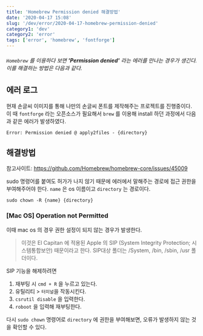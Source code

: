 ```yaml
---
title: 'Homebrew Permission denied 해결방법'
date: '2020-04-17 15:08'
slug: '/dev/error/2020-04-17-homebrew-permission-denied'
category1: 'dev'
category2: 'error'
tags: ['error', 'homebrew', 'fontforge']
---
```




###### `Homebrew` 를 이용하다 보면 **'Permission denied'** 라는 에러를 만나는 경우가 생긴다. 이를 해결하는 방법은 다음과 같다.

<!-- end -->



## 에러 로그

현재 손글씨 이미지를 통해 나만의 손글씨 폰트를 제작해주는 프로젝트를 진행중이다. 이 때 `fontforge` 라는 오픈소스가 필요해서 `brew` 를 이용해 install 하던 과정에서 다음과 같은 에러가 발생하였다.

```
Error: Permission denied @ apply2files - {directory}
```



## 해결방법

참고사이트: https://github.com/Homebrew/homebrew-core/issues/45009

sudo 명령어를 붙여도 허가가 나지 않기 때문에 에러에서 말해주는 경로에 접근 권한을 부여해주어야 한다. `name` 은 os 이름이고 `directory` 는 경로이다.

```
sudo chown -R {name} {directory}
```



### [Mac OS] Operation not Permitted

이때 mac os 의 경우 권한 설정이 되지 않는 경우가 발생한다. 

> 이것은 El Capitan 에 적용된 Apple 의 SIP (System Integrity Protection; 시스템통합보안) 때문이라고 한다. SIP대상 폴더는 /System, /bin, /sbin, /usr 폴더이다.



 SIP 기능을 해제하려면

1. 재부팅 시 `cmd + R` 을 누르고 있는다.
2. 유틸리티 > `터미널`을 작동시킨다.
3. `csrutil disable` 을 입력한다.
4. `roboot` 을 입력해 재부팅한다.



다시 `sudo chown` 명령어로 `directory` 에 권한을 부여해보면, 오류가 발생하지 않는 것을 확인할 수 있다.